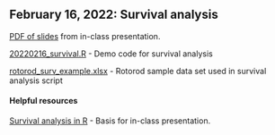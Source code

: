 ## February 16, 2022: Survival analysis

[PDF of slides](./20220216_presentation_surv.pdf) from in-class presentation.

[20220216_survival.R](./20220216_survival.R) - Demo code for survival analysis

[rotorod_surv_example.xlsx](rotorod_surv_example.xlsx) - Rotorod sample data set used in survival analysis script

#### Helpful resources

[Survival analysis in R](https://www.emilyzabor.com/tutorials/survival_analysis_in_r_tutorial.html) - Basis for in-class presentation.


